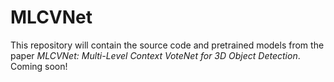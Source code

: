 # MLCVNet
This repository will contain the source code and pretrained models from the paper *MLCVNet: Multi-Level Context VoteNet for 3D Object Detection*. Coming soon!
